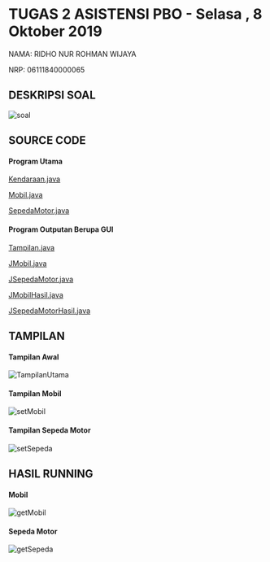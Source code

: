 # TUGAS 2 ASISTENSI PBO - Selasa , 8 Oktober 2019
NAMA:   RIDHO NUR ROHMAN WIJAYA

NRP:    06111840000065

## DESKRIPSI SOAL

![soal](https://user-images.githubusercontent.com/49511033/66710759-e263f100-eda8-11e9-8e3c-bed7c02ea5c3.PNG)

## SOURCE CODE
#### Program Utama
[Kendaraan.java](https://github.com/RinRoya/RidhoNurRohmanWijaya_Tugas3/blob/master/RidhoNurRohmanWijaya_Tugas3/src/Tugas3/Kendaraan.java)

[Mobil.java](https://github.com/RinRoya/RidhoNurRohmanWijaya_Tugas3/blob/master/RidhoNurRohmanWijaya_Tugas3/src/Tugas3/Mobil.java)

[SepedaMotor.java](https://github.com/RinRoya/RidhoNurRohmanWijaya_Tugas3/blob/master/RidhoNurRohmanWijaya_Tugas3/src/Tugas3/SepedaMotor.java)

#### Program Outputan Berupa GUI
[Tampilan.java](https://github.com/RinRoya/RidhoNurRohmanWijaya_Tugas3/blob/master/RidhoNurRohmanWijaya_Tugas3/src/Tugas3/Tampilan.java)

[JMobil.java](https://github.com/RinRoya/RidhoNurRohmanWijaya_Tugas3/blob/master/RidhoNurRohmanWijaya_Tugas3/src/Tugas3/JMobil.java)

[JSepedaMotor.java](https://github.com/RinRoya/RidhoNurRohmanWijaya_Tugas3/blob/master/RidhoNurRohmanWijaya_Tugas3/src/Tugas3/JSepedaMotor.java)

[JMobilHasil.java](https://github.com/RinRoya/RidhoNurRohmanWijaya_Tugas3/blob/master/RidhoNurRohmanWijaya_Tugas3/src/Tugas3/JMobilHasil.java)

[JSepedaMotorHasil.java](https://github.com/RinRoya/RidhoNurRohmanWijaya_Tugas3/blob/master/RidhoNurRohmanWijaya_Tugas3/src/Tugas3/JSepedaMotorHasil.java)


## TAMPILAN
#### Tampilan Awal
![TampilanUtama](https://user-images.githubusercontent.com/49511033/66710768-10493580-eda9-11e9-8764-ffd9d485b144.PNG)
#### Tampilan Mobil
![setMobil](https://user-images.githubusercontent.com/49511033/66710771-1212f900-eda9-11e9-974f-0459354026f6.PNG)
#### Tampilan Sepeda Motor
![setSepeda](https://user-images.githubusercontent.com/49511033/66710766-0fb09f00-eda9-11e9-8de1-4455c9eb5a32.PNG)

## HASIL RUNNING
#### Mobil
![getMobil](https://user-images.githubusercontent.com/49511033/66710769-10493580-eda9-11e9-8a97-f36187ee974f.PNG)
#### Sepeda Motor
![getSepeda](https://user-images.githubusercontent.com/49511033/66710770-10e1cc00-eda9-11e9-8164-a320c5c8c3dc.PNG)
